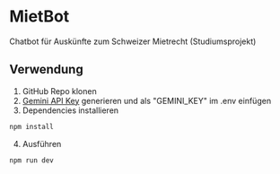 # MietBot

Chatbot für Auskünfte zum Schweizer Mietrecht (Studiumsprojekt)

## Verwendung

1. GitHub Repo klonen
2. [Gemini API Key](https://ai.google.dev/gemini-api/docs/api-key) generieren und als "GEMINI_KEY" im .env einfügen
3. Dependencies installieren

```bash
npm install
```

4. Ausführen

```bash
npm run dev
```
